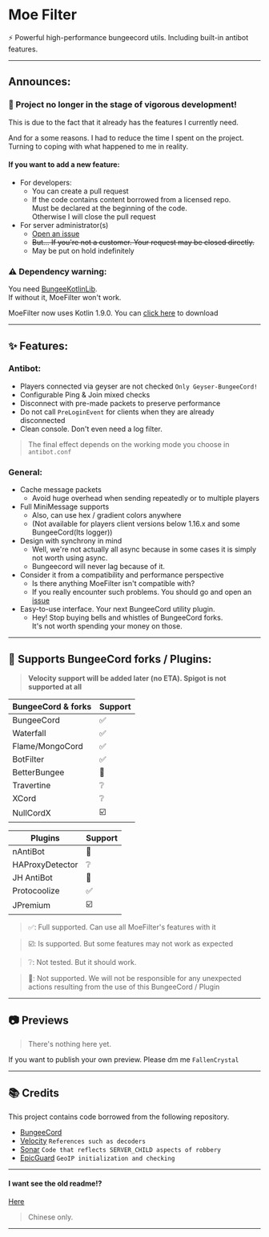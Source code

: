 # Moe Filter

⚡ Powerful high-performance bungeecord utils. Including built-in antibot features.

---

## Announces:  
### 🚧️ Project no longer in the stage of vigorous development!

This is due to the fact that it already has the features I currently need.  
  
And for a some reasons. I had to reduce the time I spent on the project.  
Turning to coping with what happened to me in reality. 

#### If you want to add a new feature:
  - For developers:
     - You can create a pull request
     - If the code contains content borrowed from a licensed repo.  
       Must be declared at the beginning of the code.  
       Otherwise I will close the pull request
  - For server administrator(s)
     - [Open an issue](https://github.com/CatMoe/MoeFilter/issues/new)
     - ~~But… If you're not a customer. Your request may be closed directly.~~
     - May be put on hold indefinitely

### ⚠️ Dependency warning:  

You need [BungeeKotlinLib](https://github.com/LensMemory/BungeeKotlinLib).  
If without it, MoeFilter won't work.  
  
MoeFilter now uses Kotlin 1.9.0. You can [click here](https://github.com/LensMemory/BungeeKotlinLib/releases/download/1.9.0/BungeeKotlinLib-1.9.0.jar) to download

---

## ✨ Features:
### Antibot:  
  - Players connected via geyser are not checked `Only Geyser-BungeeCord!`
  - Configurable Ping & Join mixed checks
  - Disconnect with pre-made packets to preserve performance
  - Do not call `PreLoginEvent` for clients when they are already disconnected
  - Clean console. Don't even need a log filter.

> The final effect depends on the working mode you choose in `antibot.conf`

### General:  
  - Cache message packets
     - Avoid huge overhead when sending repeatedly or to multiple players
  - Full MiniMessage supports
     - Also, can use hex / gradient colors anywhere
     - (Not available for players client versions below 1.16.x and some BungeeCord(Its logger))
  - Design with synchrony in mind
     - Well, we're not actually all async because in some cases it is simply not worth using async.
     - Bungeecord will never lag because of it.
  - Consider it from a compatibility and performance perspective
     - Is there anything MoeFilter isn't compatible with?
     - If you really encounter such problems. You should go and open an [issue](https://github.com/CatMoe/MoeFilter/issues)
  - Easy-to-use interface. Your next BungeeCord utility plugin.
     - Hey! Stop buying bells and whistles of BungeeCord forks.  
       It's not worth spending your money on those.  

---

## 🔧 Supports BungeeCord forks / Plugins:  

> **Velocity support will be added later (no ETA). Spigot is not supported at all**

| BungeeCord & forks | Support |
|--------------------|---------|
| BungeeCord         | ✅       |
| Waterfall          | ✅       |
| Flame/MongoCord    | ✅       |
| BotFilter          | ✅       |
| BetterBungee       | 🛑      |
| Travertine         | ❔       |
| XCord              | ❔       |
| NullCordX          | ☑️      |

| Plugins         | Support |
|-----------------|---------|
| nAntiBot        | 🛑      |
| HAProxyDetector | ❔       |
| JH AntiBot      | 🛑      |
| Protocoolize    | ✅       |
| JPremium        | ☑️      |

> ✅: Full supported. Can use all MoeFilter's features with it

> ☑️: Is supported. But some features may not work as expected

> ❔: Not tested. But it should work.

> 🛑: Not supported. We will not be responsible for any unexpected actions resulting from the use of this BungeeCord / Plugin

---

## 📷 Previews

> There's nothing here yet.

If you want to publish your own preview. Please dm me `FallenCrystal`

---

## 📚 Credits

This project contains code borrowed from the following repository.
  - [BungeeCord](https://github.com/SpigotMC/BungeeCord)
  - [Velocity](https://github.com/PaperMC/Velocity) `References such as decoders`
  - [Sonar](https://github.com/jonesdevelopment/sonar) `Code that reflects SERVER_CHILD aspects of robbery`
  - [EpicGuard](https://github.com/awumii/EpicGuard) `GeoIP initialization and checking`

---

#### I want see the old readme!?

[Here](https://github.com/CatMoe/MoeFilter/blob/stray/readme/legacy.md)

> Chinese only.

---
